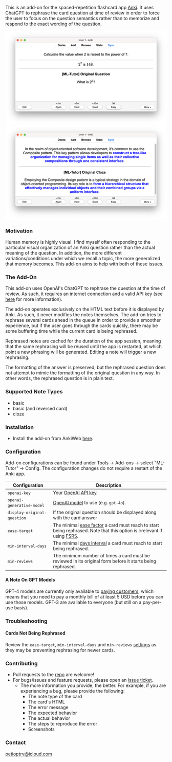 This is an add-on for the spaced-repetition flashcard app [Anki](https://apps.ankiweb.net/).
It uses ChatGPT to rephrase the card question at time of review in order to force the user to focus on the
question semantics rather than to memorize and respond to the exact wording of the question.

<p style="text-align:center"><img src="resources/ml-tutor-basic.png" width="700"><br><img src="resources/ml-tutor-cloze.png" width="700"></p>

### Motivation

Human memory is highly visual. I find myself often responding to the particular visual organization of an Anki question
rather than the actual meaning of the question. In addition, the more different variations/conditions under which we
recall a topic, the more generalized that memory becomes. This add-on aims to help with both of these issues.

### The Add-On

This add-on uses OpenAI's ChatGPT to rephrase the question at the time of review. As such, it requires an internet
connection and a valid API key (see [here](https://platform.openai.com/docs/quickstart/account-setup) for more
information).

The add-on operates exclusively on the HTML text before it is displayed by Anki. As such, it never modifies the notes
themselves. The add-on tries to rephrase several cards ahead in the queue in order to provide a smoother experience,
but if the user goes through the cards quickly, there may be some buffering time while the current card is being
rephrased.

Rephrased notes are cached for the duration of the app session, meaning that the same rephrasing will be reused
until the app is restarted, at which point a new phrasing will be generated. Editing a note will trigger a new
rephrasing.

The formatting of the answer is preserved, but the rephrased question does not attempt to mimic the formatting of the
original question in any way. In other words, the rephrased question is in plain text.

### Supported Note Types

- basic
- basic (and reversed card)
- cloze

### Installation

- Install the add-on from AnkiWeb [here](https://ankiweb.net/shared/info/1505658371).

### Configuration

Add-on configurations can be found under Tools -> Add-ons -> select "ML-Tutor" -> Config. The configuration changes do
not require a restart of the Anki app.

| Configuration               | Description                                                                                                                                                                                                                                                        |
|-----------------------------|--------------------------------------------------------------------------------------------------------------------------------------------------------------------------------------------------------------------------------------------------------------------|
| `openai-key`                | Your [OpenAI API key](https://platform.openai.com/docs/quickstart/account-setup)                                                                                                                                                                                   |
| `openai-generative-model`   | [OpenAI model](https://platform.openai.com/docs/models) to use (e.g. `gpt-4o`).                                                                                                                                                                                    |
| `display-original-question` | If the original question should be displayed along with the card answer                                                                                                                                                                                            |
| `ease-target`               | The minimal [ease factor](https://docs.ankiweb.net/deck-options.html?highlight=ease#starting-ease) a card must reach to start being rephrased. Note that this option is irrelevant if using [FSRS](https://docs.ankiweb.net/deck-options.html?highlight=fsr#fsrs). |
| `min-interval-days`         | The minimal [days interval](https://docs.ankiweb.net/deck-options.html?highlight=fsr#graduating-interval) a card must reach to start being rephrased.                                                                                                              |
| `min-reviews`               | The minimum number of times a card must be reviewed in its original form before it starts being rephrased.                                                                                                                                                         |


#### A Note On GPT Models

GPT-4 models are currently only available to [paying customers](https://help.openai.com/en/articles/7102672-how-can-i-access-gpt-4),
which means that you need to pay a monthly bill of at least 5 USD before you can use those models. GPT-3 are available
to everyone (but still on a pay-per-use basis).

### Troubleshooting

#### Cards Not Being Rephrased

Review the `ease-target`, `min-interval-days` and `min-reviews` [settings](#configuration) as they may be preventing
rephrasing for newer cards.

### Contributing

- Pull requests to the [repo](https://github.com/petioptrv/ml-tutor) are welcome!
- For bugs/issues and feature requests, please open an [issue ticket](https://github.com/petioptrv/ml-tutor/issues).
  - The more information you provide, the better. For example, if you are experiencing a bug, please provide the
    following:
    - The note type of the card
    - The card's HTML
    - The error message
    - The expected behavior
    - The actual behavior
    - The steps to reproduce the error
    - Screenshots

### Contact

petioptrv@icloud.com
